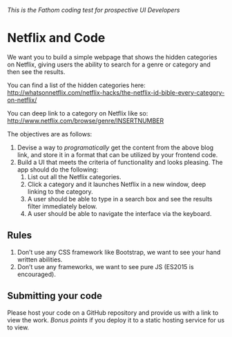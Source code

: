 _This is the Fathom coding test for prospective UI Developers_

# Netflix and Code

We want you to build a simple webpage that shows the hidden categories on Netflix, giving users the ability to search for a genre or category and then see the results.
 
You can find a list of the hidden categories here: <http://whatsonnetflix.com/netflix-hacks/the-netflix-id-bible-every-category-on-netflix/>
 
You can deep link to a category on Netflix like so: <http://www.netflix.com/browse/genre/INSERTNUMBER>
 
The objectives are as follows:
 
1. Devise a way to *programatically* get the content from the above blog link, and store it in a format that can be utilized by your frontend code.
2. Build a UI that meets the criteria of functionality and looks pleasing. The app should do the following:
    1. List out all the Netflix categories.
    2. Click a category and it launches Netflix in a new window, deep linking to the category.
    3. A user should be able to type in a search box and see the results filter immediately below.
    4. A user should be able to navigate the interface via the keyboard.
 
## Rules

1. Don’t use any CSS framework like Bootstrap, we want to see your hand written abilities.
2. Don’t use any frameworks, we want to see pure JS (ES2015 is encouraged).


## Submitting your code

Please host your code on a GitHub repository and provide us with a link to view the work.
_Bonus points_ if you deploy it to a static hosting service for us to view. 
